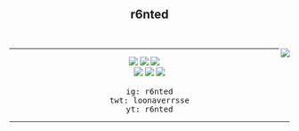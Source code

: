 
<div>
<h2 align="center">r6nted</h2>
 <br>
<p>
  <div align="center">
<img src="https://lanyard.cnrad.dev/api/898703829430857729" align="right" />
  </div>
</div>
<div>
 
 ---
 
<p align="center"><img src="https://img.shields.io/badge/-Adobe%20After%20Effects-481d4a?style=for-the-badge&logo=adobe"/> <img src="https://img.shields.io/badge/html5%20-%23E34F26.svg?&style=for-the-badge&logo=html5&logoColor=white"/> <img src="https://img.shields.io/badge/css3%20-%231572B6.svg?&style=for-the-badge&logo=css3&logoColor=white"/><br>
 <img src="https://img.shields.io/badge/node.js%20-%2343853D.svg?&style=for-the-badge&logo=node.js&logoColor=white"/> <img src="https://img.shields.io/badge/javascript%20-%23323330.svg?&style=for-the-badge&logo=javascript&logoColor=%23F7DF1E"/> <img src="https://img.shields.io/badge/git%20-%23F05033.svg?&style=for-the-badge&logo=git&logoColor=white"/> <br><br>
<bold><samp>ig: r6nted <br> twt: loonaverrsse<br> yt: r6nted</samp></bold>
</p>

 ---
